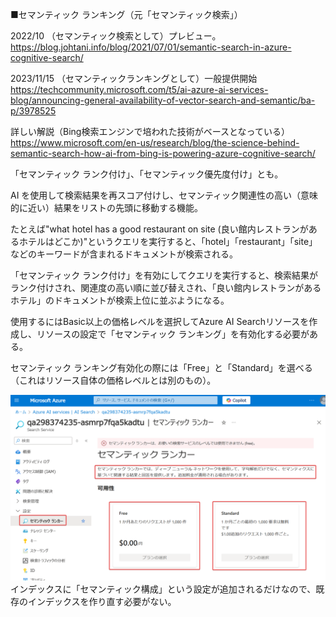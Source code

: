 
■セマンティック ランキング（元「セマンティック検索」）

2022/10 （セマンティック検索として）プレビュー。
https://blog.johtani.info/blog/2021/07/01/semantic-search-in-azure-cognitive-search/

2023/11/15 （セマンティックランキングとして）一般提供開始
https://techcommunity.microsoft.com/t5/ai-azure-ai-services-blog/announcing-general-availability-of-vector-search-and-semantic/ba-p/3978525

詳しい解説（Bing検索エンジンで培われた技術がベースとなっている）
https://www.microsoft.com/en-us/research/blog/the-science-behind-semantic-search-how-ai-from-bing-is-powering-azure-cognitive-search/

「セマンティック ランク付け」、「セマンティック優先度付け」とも。

AI を使用して検索結果を再スコア付けし、セマンティック関連性の高い（意味的に近い）結果をリストの先頭に移動する機能。

たとえば"what hotel has a good restaurant on site (良い館内レストランがあるホテルはどこか)"というクエリを実行すると、「hotel」「restaurant」「site」などのキーワードが含まれるドキュメントが検索される。

「セマンティック ランク付け」を有効にしてクエリを実行すると、検索結果がランク付けされ、関連度の高い順に並び替えされ、「良い館内レストランがあるホテル」のドキュメントが検索上位に並ぶようになる。

使用するにはBasic以上の価格レベルを選択してAzure AI Searchリソースを作成し、リソースの設定で「セマンティック ランキング」を有効化する必要がある。

セマンティック ランキング有効化の際には「Free」と「Standard」を選べる（これはリソース自体の価格レベルとは別のもの）。

![alt text](image-2.png)
インデックスに「セマンティック構成」という設定が追加されるだけなので、既存のインデックスを作り直す必要がない。

